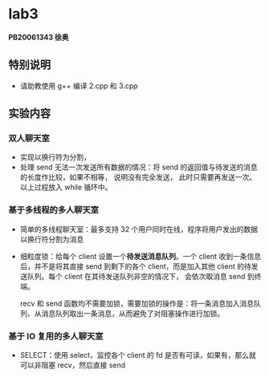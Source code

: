 # lab3

**PB20061343 徐奥**

## 特别说明

+ 请助教使用 g++ 编译 2.cpp 和 3.cpp



## 实验内容

### 双人聊天室

+ 实现以换行符为分割，
+ 处理 send 无法一次发送所有数据的情况：将 send 的返回值与待发送的消息的长度作比较，如果不相等， 说明没有完全发送， 此时只需要再发送一次。以上过程放入 while 循环中。

### 基于多线程的多人聊天室

+ 简单的多线程聊天室：最多支持 32 个用户同时在线，程序将用户发出的数据以换行符分割为消息

+ 细粒度锁：给每个 client 设置一个**待发送消息队列**。一个 client 收到一条信息后，并不是将其直接 send 到剩下的各个 client，而是加入其他 client 的待发送队列。每个 client 在其待发送队列非空的情况下， 会依次取消息 send 到终端。

  recv 和 send 函数均不需要加锁，需要加锁的操作是：将一条消息加入消息队列、从消息队列取出一条消息，从而避免了对阻塞操作进行加锁。

### 基于 IO 复用的多人聊天室

+ SELECT：使用 select，监控各个 client 的 fd 是否有可读，如果有，那么就可以非阻塞 recv，然后直接 send
